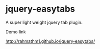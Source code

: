 jquery-easytabs
===============
A super light weight jquery tab plugin.

Demo link

http://rahmathm1.github.io/jquery-easytabs/
